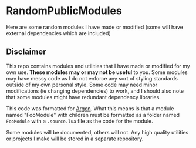 # RandomPublicModules

Here are some random modules I have made or modified (some will have external dependencies which are included)

## Disclaimer
This repo contains modules and utilities that I have made or modified for my own use. **These modules may or may not be useful** to you. Some modules may have messy code as I do not enforce any sort of styling standards outside of my own personal style. Some code may need minor modifications (ie changing dependencies) to work, and I should also note that some modules might have redundant dependency libraries. 


This code was formatted for [Argon](https://devforum.roblox.com/t/argon-vs-code-sync-plugin/2021776). What this means is that a module named "FooModule" with children must be formatted as a folder named `FooModule` with a `.source.lua` file as the code for the module. 

Some modules will be documented, others will not. Any high quality utilities or projects I make will be stored in a separate repository.
